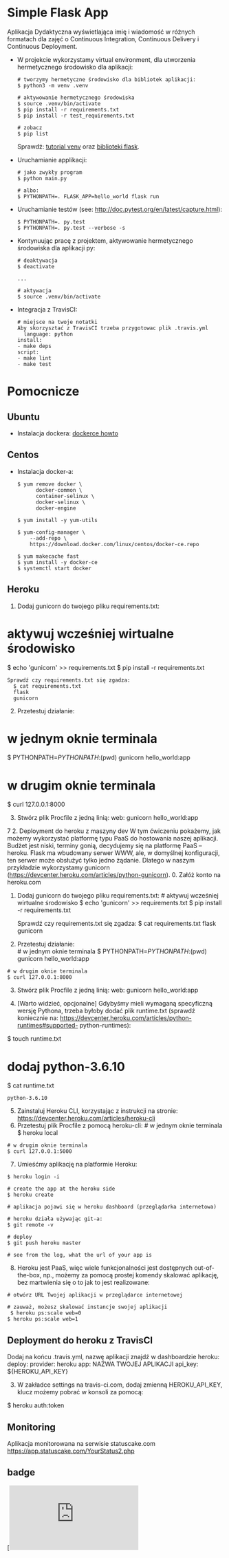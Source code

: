 # Simple Flask App

Aplikacja Dydaktyczna wyświetlająca imię i wiadomość w różnych formatach dla zajęć
o Continuous Integration, Continuous Delivery i Continuous Deployment.

- W projekcie wykorzystamy virtual environment, dla utworzenia hermetycznego środowisko dla aplikacji:

  ```
  # tworzymy hermetyczne środowisko dla bibliotek aplikacji:
  $ python3 -m venv .venv

  # aktywowanie hermetycznego środowiska
  $ source .venv/bin/activate
  $ pip install -r requirements.txt
  $ pip install -r test_requirements.txt

  # zobacz
  $ pip list
  ```

  Sprawdź: [tutorial venv](https://docs.python.org/3/tutorial/venv.html) oraz [biblioteki flask](http://flask.pocoo.org).

- Uruchamianie applikacji:

  ```
  # jako zwykły program
  $ python main.py

  # albo:
  $ PYTHONPATH=. FLASK_APP=hello_world flask run
  ```

- Uruchamianie testów (see: http://doc.pytest.org/en/latest/capture.html):

  ```
  $ PYTHONPATH=. py.test
  $ PYTHONPATH=. py.test --verbose -s
  ```

- Kontynuując pracę z projektem, aktywowanie hermetycznego środowiska dla aplikacji py:

  ```
  # deaktywacja
  $ deactivate
  ```

  ```
  ...

  # aktywacja
  $ source .venv/bin/activate
  ```

- Integracja z TravisCI:

  ```
  # miejsce na twoje notatki
  Aby skorzysztać z TravisCI trzeba przygotowac plik .travis.yml
    language: python
  install:
  - make deps
  script:
  - make lint
  - make test
  ```

# Pomocnicze

## Ubuntu

- Instalacja dockera: [dockerce howto](https://docs.docker.com/install/linux/docker-ce/ubuntu/)

## Centos

- Instalacja docker-a:

  ```
  $ yum remove docker \
        docker-common \
        container-selinux \
        docker-selinux \
        docker-engine

  $ yum install -y yum-utils

  $ yum-config-manager \
      --add-repo \
      https://download.docker.com/linux/centos/docker-ce.repo

  $ yum makecache fast
  $ yum install -y docker-ce
  $ systemctl start docker
  ```
## Heroku
1. Dodaj gunicorn do twojego pliku requirements.txt:
  # aktywuj wcześniej wirtualne środowisko
  $ echo 'gunicorn' >> requirements.txt
  $ pip install -r requirements.txt

    Sprawdź czy requirements.txt się zgadza:
      $ cat requirements.txt
      flask
      gunicorn

2. Przetestuj działanie:  
  # w jednym oknie terminala
  $ PYTHONPATH=$PYTHONPATH:$(pwd) gunicorn hello_world:app

  # w drugim oknie terminala
  $ curl 127.0.0.1:8000

3. Stwórz plik Procfile z jedną linią:
  web: gunicorn hello_world:app

  7
  2. Deployment do heroku z maszyny dev
  W tym ćwiczeniu pokażemy, jak możemy wykorzystać platformę typu PaaS do hostowania naszej
  aplikacji.  Budżet jest niski, terminy gonią, decydujemy się na platformę PaaS – heroku.
  Flask ma wbudowany serwer WWW, ale, w domyślnej konfiguracji, ten serwer może obsłużyć tylko
  jedno żądanie. Dlatego w naszym przykładzie wykorzystamy gunicorn
  (https://devcenter.heroku.com/articles/python-gunicorn).
  0. Załóż konto na heroku.com
  1. Dodaj gunicorn do twojego pliku requirements.txt:
    # aktywuj wcześniej wirtualne środowisko
    $ echo 'gunicorn' >> requirements.txt
    $ pip install -r requirements.txt

      Sprawdź czy requirements.txt się zgadza:
        $ cat requirements.txt
        flask
               gunicorn

  2. Przetestuj działanie:  
    # w jednym oknie terminala
    $ PYTHONPATH=$PYTHONPATH:$(pwd) gunicorn hello_world:app

    # w drugim oknie terminala
    $ curl 127.0.0.1:8000

  3. Stwórz plik Procfile z jedną linią:
    web: gunicorn hello_world:app


  4. [Warto widzieć, opcjonalne] Gdybyśmy mieli wymaganą specyficzną wersję Pythona, trzeba byłoby dodać
  plik runtime.txt (sprawdź koniecznie na: https://devcenter.heroku.com/articles/python-runtimes#supported-
  python-runtimes):

  $ touch runtime.txt

  # dodaj python-3.6.10

  $ cat runtime.txt

    python-3.6.10

   5. Zainstaluj Heroku CLI, korzystając z instrukcji na stronie:  
  https://devcenter.heroku.com/articles/heroku-cli   
  6. Przetestuj plik Procfile z pomocą heroku-cli:
    # w jednym oknie terminala   
    $ heroku local

    # w drugim oknie terminala
    $ curl 127.0.0.1:5000

  7. Umieśćmy aplikację na platformie Heroku:

    $ heroku login -i

    # create the app at the heroku side
    $ heroku create

    # aplikacja pojawi się w heroku dashboard (przeglądarka internetowa)

    # heroku działa używając git-a:
    $ git remote -v

    # deploy
    $ git push heroku master

    # see from the log, what the url of your app is


  8. Heroku jest PaaS, więc wiele funkcjonalności jest dostępnych out-of-the-box, np., możemy za
  pomocą prostej komendy skalować aplikację, bez martwienia się o to jak to jest realizowane:

    # otwórz URL Twojej aplikacji w przeglądarce internetowej

    # zauważ, możesz skalować instancje swojej aplikacji
     $ heroku ps:scale web=0
    $ heroku ps:scale web=1
## Deployment do heroku z TravisCI

Dodaj na końcu .travis.yml, nazwę aplikacji znajdź w
dashboardzie heroku:
 deploy:
     provider: heroku
     app: NAZWA TWOJEJ APLIKACJI
   api_key: ${HEROKU_API_KEY}

3.  W zakładce settings na travis-ci.com, dodaj zmienną HEROKU_API_KEY,  klucz możemy pobrać w
konsoli za pomocą:

$ heroku auth:token

## Monitoring
Aplikacja monitorowana na serwisie statuscake.com
https://app.statuscake.com/YourStatus2.php
## badge
[![Build Status StatusCake](https://app.statuscake.com/button/index.php?Track=6012045&Days=1&Design=1)
